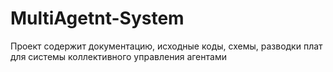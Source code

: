 # MultiAgetnt-System
Проект содержит документацию, исходные коды, схемы, разводки плат для системы коллективного управления агентами
